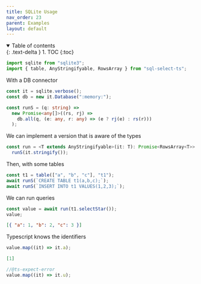```yaml
---
title: SQLite Usage
nav_order: 23
parent: Examples
layout: default
---
```


<details open markdown="block">
  <summary>
    Table of contents
  </summary>
  {: .text-delta }
1. TOC
{:toc}
</details>

```ts
import sqlite from "sqlite3";
import { table, AnyStringifyable, RowsArray } from "sql-select-ts";
```

With a DB connector

```ts
const it = sqlite.verbose();
const db = new it.Database(":memory:");

const runS = (q: string) =>
  new Promise<any[]>((rs, rj) =>
    db.all(q, (e: any, r: any) => (e ? rj(e) : rs(r)))
  );
```

We can implement a version that is aware of the types

```ts
const run = <T extends AnyStringifyable>(it: T): Promise<RowsArray<T>> =>
  runS(it.stringify());
```

Then, with some tables

```ts
const t1 = table(["a", "b", "c"], "t1");
await runS(`CREATE TABLE t1(a,b,c);`);
await runS(`INSERT INTO t1 VALUES(1,2,3);`);
```

We can run queries

```ts
const value = await run(t1.selectStar());
value;
```

```json
[{ "a": 1, "b": 2, "c": 3 }]
```

Typescript knows the identifiers

```ts
value.map((it) => it.a);
```

```json
[1]
```

```ts
//@ts-expect-error
value.map((it) => it.u);
```
